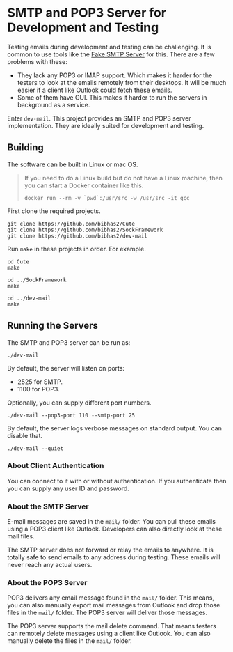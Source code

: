 # SMTP and POP3 Server for Development and Testing
Testing emails during development and testing can be challenging. It is common to use tools like the [Fake SMTP Server](http://nilhcem.com/FakeSMTP/) for this. There are a few problems with these:

- They lack any POP3 or IMAP support. Which makes it harder for the testers to look at the emails remotely from their desktops. It will be much easier if a client like Outlook could fetch these emails.
- Some of them have GUI. This makes it harder to run the servers in background as a service.

Enter ``dev-mail``. This project provides an SMTP and POP3 server implementation. They are ideally suited for development and testing. 

## Building
The software can be built in Linux or mac OS. 

>If you need to do a Linux build but do not have a Linux machine, then you can start a Docker container like this.
>
>```
>docker run --rm -v `pwd`:/usr/src -w /usr/src -it gcc
>```

First clone the required projects.

```
git clone https://github.com/bibhas2/Cute
git clone https://github.com/bibhas2/SockFramework
git clone https://github.com/bibhas2/dev-mail
```

Run ``make`` in these projects in order. For example.

```
cd Cute
make

cd ../SockFramework
make

cd ../dev-mail
make
```

## Running the Servers

The SMTP and POP3 server can be run as:

```
./dev-mail
```

By default, the server will listen on ports:

- 2525 for SMTP.
- 1100 for POP3.

Optionally, you can supply different port numbers.

```
./dev-mail --pop3-port 110 --smtp-port 25 
```

By default, the server logs verbose messages on standard output. You can disable that.

```
./dev-mail --quiet
```

### About Client Authentication
You can connect to it with or without authentication. If you authenticate then you can supply any user ID and password.

### About the SMTP Server
E-mail messages are saved in the ``mail/`` folder. You can pull these emails using a POP3 client like Outlook. Developers can also directly look at these mail files.

The SMTP server does not forward or relay the emails to anywhere. It is totally safe to send emails to any address during testing. These emails will never reach any actual users.

### About the POP3 Server
POP3 delivers any email message found in the ``mail/`` folder. This means, you can also manually export mail messages from Outlook and drop those files in the ``mail/`` folder. The POP3 server will deliver those messages.

The POP3 server supports the mail delete command. That means testers can remotely delete messages using a client like Outlook. You can also manually delete the files in the ``mail/`` folder.

